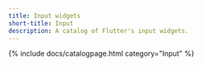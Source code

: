 ```yaml
---
title: Input widgets
short-title: Input
description: A catalog of Flutter's input widgets.
---
```


{% include docs/catalogpage.html category="Input" %}
